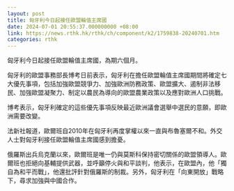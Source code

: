```yaml
---
layout: post
title: 匈牙利今日起接任歐盟輪值主席國
date: 2024-07-01 20:55:37.000000000 +08:00
link: https://news.rthk.hk/rthk/ch/component/k2/1759838-20240701.htm
categories: rthk
---
```


匈牙利今日起接任歐盟輪值主席國，為期六個月。

匈牙利的歐盟事務部長博考日前表示，匈牙利在擔任歐盟輪值主席國期間將確定七大優先事項，包括加強歐盟競爭力、加強歐洲防務政策、歐盟擴大、遏制非法移民、加強歐盟凝聚力、制定以農民為導向的歐盟農業政策以及應對歐洲人口挑戰。

博考表示，匈牙利確定的這些優先事項反映最近歐洲議會選舉中選民的意願，即歐洲需要改變。

法新社報道，歐爾班自2010年在匈牙利再度掌權以來一直與布魯塞爾不和。外交人士對匈牙利接任歐盟輪值主席國感到擔憂。

俄羅斯出兵烏克蘭以來，歐爾班是唯一仍與莫斯科保持密切關係的歐盟領導人。歐爾班也拒絕向基輔提供武器，並呼籲停火與和平談判，他表示，在歐盟內，他「獨自為和平而戰」，他還批評針對俄羅斯的制裁。另外，匈牙利在「向東開放」戰略下，尋求加強與中國合作。
